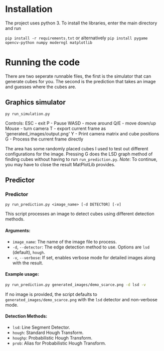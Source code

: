 # Installation

The project uses python 3. To install the libraries, enter the main directory and run

`pip install -r requirements.txt`
or alternatively
`pip install pygame opencv-python numpy moderngl matplotlib`

# Running the code
There are two seperate runnable files, the first is the simulator that can generate cubes for you.
The second is the prediction that takes an image and guesses where the cubes are.

## Graphics simulator
`py run_simulation.py`

Controls:
ESC - exit
P - Pause
WASD - move around
Q/E - move down/up
Mouse - turn camera
T - export current frame as 'generated_images/output.png'
Y - Print camera matrix and cube positions
G - Process the current frame directly

The area has some randomly placed cubes I used to test out different configurations for the image.
Pressing G does the LSD graph method of finding cubes without having to run `run_prediction.py`.
*Note*: To continue, you may have to close the result MatPlotLib provides.

## Predictor
### Predictor
`py run_prediction.py <image_name> [-d DETECTOR] [-v]`

This script processes an image to detect cubes using different detection methods.

#### Arguments:
- `image_name`: The name of the image file to process.
- `-d`, `--detector`: The edge detection method to use. Options are `lsd` (default), `hough`.
- `-v`, `--verbose`: If set, enables verbose mode for detailed images along with the result.

#### Example usage:
```sh
py run_prediction.py generated_images/demo_scarce.png -d lsd -v
```

If no image is provided, the script defaults to `generated_images/demo_scarce.png` with the `lsd` detector and non-verbose mode.

#### Detection Methods:
- `lsd`: Line Segment Detector.
- `hough`: Standard Hough Transform.
- `houghp`: Probabilistic Hough Transform.
- `prob`: Alias for Probabilistic Hough Transform.
